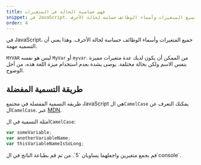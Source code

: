 ```yaml
---
title: فهم حساسية الحالة في المتغيرات
snippet: في JavaScript، جميع المتغيرات وأسماء الوظائف حساسة لحالة الأحرف
order: 4
---
```


في JavaScript، جميع المتغيرات وأسماء الوظائف حساسة لحالة الأحرف. وهذا يعني أن
التسميه مهمة.

`MYVAR` ليس هو نفسه `MyVar` أو `myvar`. من الممكن أن يكون لديك عدة متغيرات مميزة
بنفس الاسم ولكن بحالة مختلفة. يوصى بشدة بعدم استخدام ميزة اللغة هذه، من أجل
الوضوح.

## طريقة التسمية المفضلة

طريقه التسمية المفضلة في مجتمع JavaScript هي ال`CamelCase` يمكنك التعرف عن
ال`CamelCase`. عبر
[MDN](https://developer.mozilla.org/en-US/docs/Glossary/Camel_case).

امثلة التسمية في ال`CamelCase`:

```js
var someVariable;
var anotherVariableName;
var thisVariableNameIsSoLong;
```
<div class="quiz">
قم بجمع متغيرين واجعلهما يساويان `5`. من ثم قم بطباعة الناتج في ال`console`.
</div>